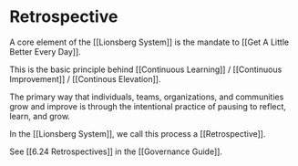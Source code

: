 # Retrospective

A core element of the [[Lionsberg System]] is the mandate to [[Get A Little Better Every Day]]. 

This is the basic principle behind [[Continuous Learning]] / [[Continuous Improvement]] / [[Continous Elevation]]. 

The primary way that individuals, teams, organizations, and communities grow and improve is through the intentional practice of pausing to reflect, learn, and grow. 

In the [[Lionsberg System]], we call this process a [[Retrospective]]. 

See [[6.24 Retrospectives]] in the [[Governance Guide]]. 